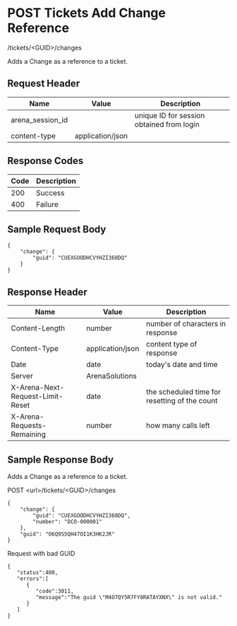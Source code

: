 # POST Tickets Add Change Reference


/tickets/&lt;GUID&gt;/changes

Adds a Change as a reference to a ticket.

## Request Header

| Name | Value | Description |
|  --- |  --- |  --- | 
| arena_session_id |   | unique ID for session obtained from login |
| content\-type | application/json |   |

## Response Codes

| Code | Description |
|  --- |  --- | 
| 200 | Success |
| 400 | Failure |

## Sample Request Body
```
{
    "change": {
        "guid": "CUEXGOODHCVYHZI360DQ"
    }
}
```
## Response Header

| Name | Value | Description |
|  --- |  --- |  --- | 
| Content\-Length | number | number of characters in response |
| Content\-Type | application/json | content type of response |
| Date | date | today's date and time |
| Server | ArenaSolutions |   |
| X\-Arena\-Next\-Request\-Limit\-Reset  | date | the scheduled time for resetting of the count |
| X\-Arena\-Requests\-Remaining  | number | how many calls left |

## Sample Response Body
Adds a Change as a reference to a ticket.



POST &lt;url&gt;/tickets/&lt;GUID&gt;/changes

```
{
    "change": {
        "guid": "CUEXGOODHCVYHZI360DQ",
        "number": "DCO-000001"
    },
    "guid": "O6Q9S5QH47OI1K3HK2JR"
}
```
Request with bad GUID

```
{  
   "status":400,
   "errors":[  
      {  
         "code":3011,
         "message":"The guid \"M4O7QY5R7FY8RATAYXNX\" is not valid."
      }
   ]
}
```
